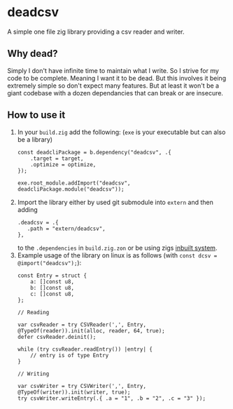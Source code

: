 # deadcsv
A simple one file zig library providing a csv reader and writer.

## Why dead?
Simply I don't have infinite time to maintain what I write. So I strive for my code to be complete. Meaning I want it to be dead. But this involves it being extremely simple so don't expect many features. But at least it won't be a giant codebase with a dozen dependancies that can break or are insecure.

## How to use it
1. In your `build.zig` add the following: (`exe` is your executable but can also be a library)
    ```zig
    const deadcliPackage = b.dependency("deadcsv", .{
        .target = target,
        .optimize = optimize,
    });
    
    exe.root_module.addImport("deadcsv", deadcliPackage.module("deadcsv"));
    ```
2. Import the library either by used git submodule into `extern` and then adding 
    ```zig
    .deadcsv = .{
       .path = "extern/deadcsv",
    },
    ```
    to the `.dependencies` in `build.zig.zon` or be using zigs [inbuilt system](https://zig.news/edyu/zig-package-manager-wtf-is-zon-558e).
3. Example usage of the library on linux is as follows (with `const dcsv = @import("deadcsv");`):
    ```zig
    const Entry = struct {
        a: []const u8,
        b: []const u8,
        c: []const u8,
    };

    // Reading

    var csvReader = try CSVReader(',', Entry, @TypeOf(reader)).init(alloc, reader, 64, true);
    defer csvReader.deinit();

    while (try csvReader.readEntry()) |entry| {
        // entry is of type Entry
    }

    // Writing

    var csvWriter = try CSVWriter(',', Entry, @TypeOf(writer)).init(writer, true);
    try csvWriter.writeEntry(.{ .a = "1", .b = "2", .c = "3" });
    ```
